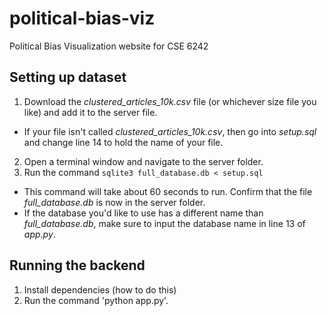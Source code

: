 # political-bias-viz
Political Bias Visualization website for CSE 6242

## Setting up dataset
1. Download the *clustered_articles_10k.csv* file (or whichever size file you like) and add it to the server file.
* If your file isn't called *clustered_articles_10k.csv*, then go into *setup.sql* and change line 14 to hold the name of your file.
2. Open a terminal window and navigate to the server folder.
3. Run the command `sqlite3 full_database.db < setup.sql`
* This command will take about 60 seconds to run. Confirm that the file *full_database.db* is now in the server folder.
* If the database you'd like to use has a different name than *full_database.db*, make sure to input the database name in line 13 of *app.py*.

## Running the backend
1. Install dependencies (how to do this)
2. Run the command 'python app.py'.
